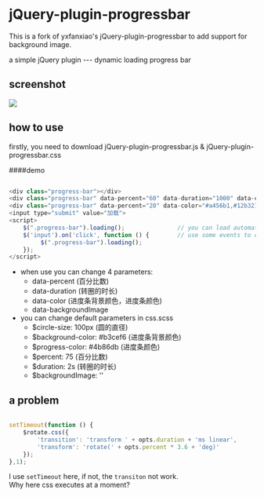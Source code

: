 # jQuery-plugin-progressbar

This is a fork of yxfanxiao's jQuery-plugin-progressbar to add support for background image.

a simple jQuery plugin ---  dynamic loading progress bar

## screenshot
![](https://github.com/yxfanxiao/jQuery-plugin-progressbar/raw/master/screenshot.png)

## how to use
firstly, you need to download jQuery-plugin-progressbar.js & jQuery-plugin-progressbar.css 

####demo
``` javascript

<div class="progress-bar"></div>
<div class="progress-bar" data-percent="60" data-duration="1000" data-color="#ccc,yellow"></div>
<div class="progress-bar" data-percent="20" data-color="#a456b1,#12b321"></div>
<input type="submit" value="加载">
<script>
	$(".progress-bar").loading();				// you can load automatically
	$('input').on('click', function () {		// use some events to control the loading like this 
		 $(".progress-bar").loading();
	});
</script>

```

* when use you can change 4 parameters:
	* data-percent (百分比数)
	* data-duration (转圈的时长)
	* data-color (进度条背景颜色，进度条颜色)
	* data-backgroundImage
* you can change default parameters in css.scss
	* $circle-size: 100px (圆的直径)
	* $background-color: #b3cef6 (进度条背景颜色)
	* $progress-color: #4b86db (进度条颜色)
	* $percent: 75 (百分比数)
	* $duration: 2s (转圈的时长)
	* $backgroundImage: ''


## a problem
``` javascript

setTimeout(function () {	
	$rotate.css({
		'transition': 'transform ' + opts.duration + 'ms linear',
		'transform': 'rotate(' + opts.percent * 3.6 + 'deg)'
	});
},1);	

```

I use `setTimeout` here, if not, the `transiton` not work.<br>
Why here css executes at a moment?
